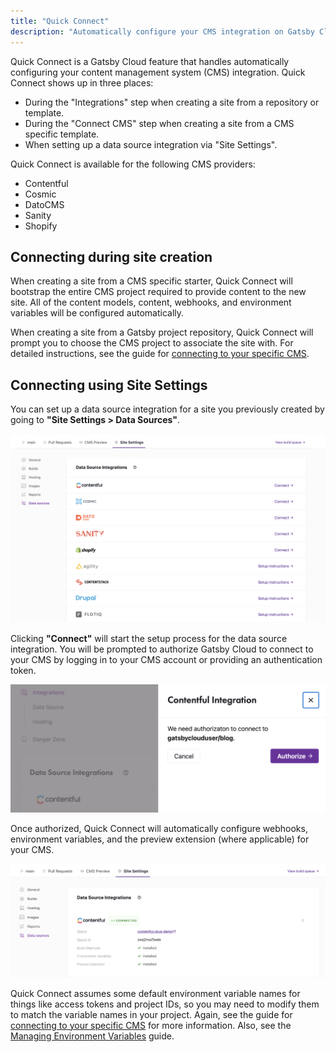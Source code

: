 ```yaml
---
title: "Quick Connect"
description: "Automatically configure your CMS integration on Gatsby Cloud using Quick Connect"
---
```


Quick Connect is a Gatsby Cloud feature that handles automatically configuring your content management system (CMS) integration. Quick Connect shows up in three places:

- During the "Integrations" step when creating a site from a repository or template.
- During the "Connect CMS" step when creating a site from a CMS specific template.
- When setting up a data source integration via "Site Settings".

Quick Connect is available for the following CMS providers:

- Contentful
- Cosmic
- DatoCMS
- Sanity
- Shopify

## Connecting during site creation

When creating a site from a CMS specific starter, Quick Connect will bootstrap the entire CMS project required to provide content to the new site. All of the content models, content, webhooks, and environment variables will be configured automatically.

When creating a site from a Gatsby project repository, Quick Connect will prompt you to choose the CMS project to associate the site with. For detailed instructions, see the guide for [connecting to your specific CMS](https://support.gatsbyjs.com/hc/en-us/sections/360011112314-Connecting-to-a-Content-Management-System).

## Connecting using Site Settings

You can set up a data source integration for a site you previously created by going to **"Site Settings > Data Sources"**.

![Data sources available for Quick Connect](../../images/gatsby-cloud-data-sources.png)

Clicking **"Connect"** will start the setup process for the data source integration. You will be prompted to authorize Gatsby Cloud to connect to your CMS by logging in to your CMS account or providing an authentication token.

![Contentful Quick Connect authorization screen](../../images/contentful-quick-connect.png)

Once authorized, Quick Connect will automatically configure webhooks, environment variables, and the preview extension (where applicable) for your CMS. 

![Connected Contentful integration](../../images/contentful-connected-integration.png)

Quick Connect assumes some default environment variable names for things like access tokens and project IDs, so you may need to modify them to match the variable names in your project. Again, see the guide for [connecting to your specific CMS](https://support.gatsbyjs.com/hc/en-us/sections/360011112314) for more information. Also, see the [Managing Environment Variables](/docs/reference/cloud/managing-environment-variables/) guide.






